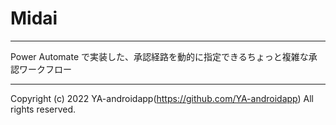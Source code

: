 # Midai

---

Power Automate で実装した、承認経路を動的に指定できるちょっと複雑な承認ワークフロー

---

Copyright (c) 2022 YA-androidapp(https://github.com/YA-androidapp) All rights reserved.
